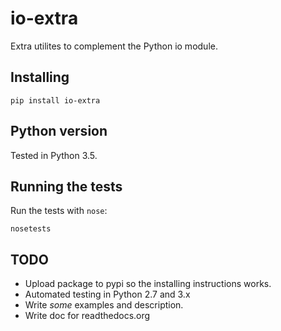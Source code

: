 # io-extra

Extra utilites to complement the Python io module.

## Installing

```
pip install io-extra
```

## Python version

Tested in Python 3.5.

## Running the tests

Run the tests with `nose`:

```
nosetests
```

## TODO

* Upload package to pypi so the installing instructions works.
* Automated testing in Python 2.7 and 3.x
* Write *some* examples and description.
* Write doc for readthedocs.org
